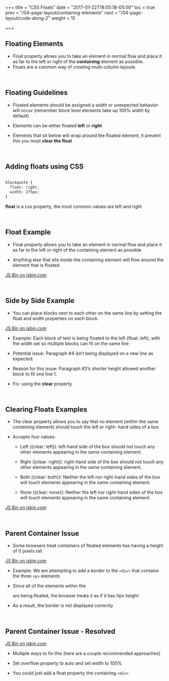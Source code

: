 +++
title = "CSS Floats"
date = "2017-01-22T18:05:18-05:00"
toc = true
prev = "/04-page-layout/containing-elements"
next = "/04-page-layout/code-along-2"
weight = 15

+++

## Floating Elements


- Float property allows you to take an element in normal flow and place it as far to the left or right of the **containing** element as possible.
- Floats are a common way of creating multi-column layouts

&nbsp;

## Floating Guidelines

- Floated elements should be assigned a width or unexpected behavior will occur (remember block level elements take up 100% width by default)

- Elements can be either floated **left** or **right**

- Elements that sit below will wrap around the floated element, it prevent this you must **clear the float**

&nbsp;

## Adding floats using CSS

```html

blockquote {
  float: right;
  width: 275px;
}

```

**float** is a css property, the most common values are left and right


&nbsp;

## Float Example

- Float property allows you to take an element in normal flow and place it as far to the left or right of the containing element as possible

- Anything else that sits inside the containing element will flow around the element that is floated

<a class="jsbin-embed" href="https://jsbin.com/bezosuj/embed?css,output">JS Bin on jsbin.com</a><script src="https://static.jsbin.com/js/embed.min.js?3.41.0"></script>

&nbsp;

## Side by Side Example

- You can place blocks next to each other on the same line by setting the float and width properties on each block.

<a class="jsbin-embed" href="https://jsbin.com/kodifo/embed?css,output">JS Bin on jsbin.com</a><script src="https://static.jsbin.com/js/embed.min.js?3.41.0"></script>

- Example: Each block of text is being floated to the left {float: left}, with the width set so multiple blocks can fit on the same line

- Potential issue: Paragraph #4 isn’t being displayed on a new line as expected. 

- Reason for this issue: Paragraph #3’s shorter height allowed another block to fit one line 1.

- Fix: using the **clear** property

&nbsp;

## Clearing Floats Examples

- The clear property allows you to say that no element (within the same containing element) should touch the left or right- hand sides of a box 

- Accepts four values:

  - Left ({clear: left}): left-hand side of the box should not touch any other elements appearing in the same containing element.

  - Right ({clear: right}): right-hand side of the box should not touch any other elements appearing in the same containing element.

  - Both ({clear: both}): Neither the left nor right-hand sides of the box will touch elements appearing in the same containing element. 

  - None ({clear: none}): Neither the left nor right-hand sides of the box will touch elements appearing in the same containing element.

<a class="jsbin-embed" href="https://jsbin.com/vuzuriz/embed?css,output">JS Bin on jsbin.com</a><script src="https://static.jsbin.com/js/embed.min.js?3.41.0"></script>


&nbsp;

## Parent Container Issue

- Some browsers treat containers of floated elements has having a height of 0 pixels tall.

<a class="jsbin-embed" href="https://jsbin.com/xewozo/embed?css,output">JS Bin on jsbin.com</a><script src="https://static.jsbin.com/js/embed.min.js?3.41.0"></script>


- Example: We are attempting to add a border to the `<div>` that contains the three `<p>` elements

- Since all of the elements within the <div> are being floated, the browser treats it as if it has 0px height

- As a result, the border is not displayed correctly


&nbsp;

## Parent Container Issue - Resolved

<a class="jsbin-embed" href="https://jsbin.com/nodufiw/embed?css,output">JS Bin on jsbin.com</a><script src="https://static.jsbin.com/js/embed.min.js?3.41.0"></script>

- Multiple ways to fix this (here are a couple recommended approaches)

- Set overflow property to auto and set width to 100%

- You could just add a float property the containing `<div>`

